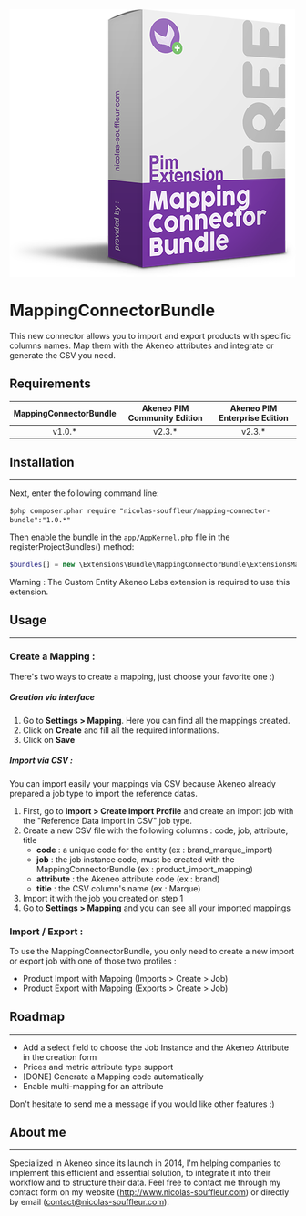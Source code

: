 ![MappingConnectorBundle](doc/MappingBundle.png)

MappingConnectorBundle
==========================

This new connector allows you to import and export products with specific columns names. Map them with the Akeneo attributes and integrate or generate the CSV you need.

## Requirements

| MappingConnectorBundle     | Akeneo PIM Community Edition | Akeneo PIM Enterprise Edition |
|:------------------------------:|:----------------------------:|:-----------------------------:|
| v1.0.*                         | v2.3.*                         | v2.3.*                              |

## Installation
------

Next, enter the following command line:
```console
$php composer.phar require "nicolas-souffleur/mapping-connector-bundle":"1.0.*"
```

Then enable the bundle in the ```app/AppKernel.php``` file in the registerProjectBundles() method:
```php
$bundles[] = new \Extensions\Bundle\MappingConnectorBundle\ExtensionsMappingConnectorBundle()
```

Warning : The Custom Entity Akeneo Labs extension is required to use this extension.

## Usage
------

### Create a Mapping :
There's two ways to create a mapping, just choose your favorite one :)

##### Creation via interface 
1. Go to **Settings > Mapping**. Here you can find all the mappings created.
2. Click on **Create** and fill all the required informations.
3. Click on **Save**

##### Import via CSV :
You can import easily your mappings via CSV because Akeneo already prepared a job type to import the reference datas.
1. First, go to **Import > Create Import Profile** and create an import job with the "Reference Data import in CSV" job type.
2. Create a new CSV file with the following columns : code, job, attribute, title 
    * **code** : a unique code for the entity (ex  : brand_marque_import)
    * **job** : the job instance code, must be created with the MappingConnectorBundle (ex : product_import_mapping)
    * **attribute** : the Akeneo attribute code (ex : brand)
    * **title** : the CSV column's name (ex : Marque)
3. Import it with the job you created on step 1
4. Go to **Settings > Mapping** and you can see all your imported mappings

### Import / Export :
To use the MappingConnectorBundle, you only need to create a new import or export job with one of those two profiles : 
- Product Import with Mapping (Imports > Create > Job)
- Product Export with Mapping (Exports > Create > Job)

## Roadmap
------
* Add a select field to choose the Job Instance and the Akeneo Attribute in the creation form
* Prices and metric attribute type support
* [DONE] Generate a Mapping code automatically 
* Enable multi-mapping for an attribute

Don't hesitate to send me a message if you would like other features :)

## About me
------
Specialized in Akeneo since its launch in 2014, I'm helping companies to implement this efficient and essential solution, to integrate it into their workflow and to structure their data. Feel free to contact me through my contact form on my website (http://www.nicolas-souffleur.com) or directly by email (contact@nicolas-souffleur.com).

